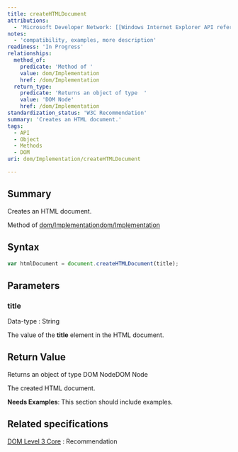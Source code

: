 ```yaml
---
title: createHTMLDocument
attributions:
  - 'Microsoft Developer Network: [[Windows Internet Explorer API reference](http://msdn.microsoft.com/en-us/library/ie/hh828809%28v=vs.85%29.aspx) Article]'
notes:
  - 'compatibility, examples, more description'
readiness: 'In Progress'
relationships:
  method_of:
    predicate: 'Method of '
    value: dom/Implementation
    href: /dom/Implementation
  return_type:
    predicate: 'Returns an object of type  '
    value: 'DOM Node'
    href: /dom/Implementation
standardization_status: 'W3C Recommendation'
summary: 'Creates an HTML document.'
tags:
  - API
  - Object
  - Methods
  - DOM
uri: dom/Implementation/createHTMLDocument

---
```

## Summary

Creates an HTML document.

Method of [dom/Implementation](/dom/Implementation)[dom/Implementation](/dom/Implementation)

## Syntax

``` js
var htmlDocument = document.createHTMLDocument(title);
```

## Parameters

### title

 Data-type
:   String

 The value of the **title** element in the HTML document.

## Return Value

Returns an object of type DOM NodeDOM Node

The created HTML document.

**Needs Examples**: This section should include examples.

## Related specifications

[DOM Level 3 Core](http://www.w3.org/TR/DOM-Level-3-Core/)
:   Recommendation
